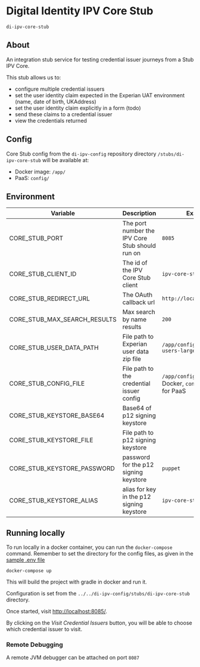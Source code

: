 # Digital Identity IPV Core Stub

`di-ipv-core-stub`

## About

An integration stub service for testing credential issuer journeys from a Stub IPV Core.

This stub allows us to:

* configure multiple credential issuers
* set the user identity claim expected in the Experian UAT environment (name, date of birth, UKAddress)
* set the user identity claim explicitly in a form (todo)
* send these claims to a credential issuer
* view the credentials returned

## Config

Core Stub config from the `di-ipv-config` repository directory `/stubs/di-ipv-core-stub` will be available at:
* Docker image: `/app/`
* PaaS: `config/`

## Environment

| Variable                     | Description                                    | Example Value                                                           |
|------------------------------|------------------------------------------------|-------------------------------------------------------------------------|
| CORE_STUB_PORT               | The port number the IPV Core Stub should run on | `8085`                                                                 |
| CORE_STUB_CLIENT_ID          | The id of the IPV Core Stub client             | `ipv-core-stub`                                                         |
| CORE_STUB_REDIRECT_URL       | The OAuth callback url                         | `http://localhost:8085/callback`                                        |
| CORE_STUB_MAX_SEARCH_RESULTS | Max search by name results                     | `200`                                                                   |
| CORE_STUB_USER_DATA_PATH     | File path to Experian user data zip file       | `/app/config/experian-uat-users-large.zip`                              |
| CORE_STUB_CONFIG_FILE        | File path to the credential issuer config      | `/app/config/cris-dev.yaml` for Docker, `config/cris-dev.yaml` for PaaS |
| CORE_STUB_KEYSTORE_BASE64    | Base64 of p12 signing keystore                 |                                                                         |
| CORE_STUB_KEYSTORE_FILE      | File path to p12 signing keystore              |                                                                         |
| CORE_STUB_KEYSTORE_PASSWORD  | password for the p12 signing keystore          | `puppet`                                                                |
| CORE_STUB_KEYSTORE_ALIAS     | alias for key in the p12 signing keystore      | `ipv-core-stub`                                                         |

## Running locally

To run locally in a docker container, you can run the `docker-compose` command. Remember to set the directory for the config files, as given in the [sample .env file](./env.sample)

```shell
docker-compose up
```

This will build the project with gradle in docker and run it.

Configuration is set from the `../../di-ipv-config/stubs/di-ipv-core-stub` directory.

Once started, visit [http://localhost:8085/](http://localhost:8085/).

By clicking on the _Visit Credential Issuers_ button, you will be able to choose which credential issuer to visit.

### Remote Debugging

A remote JVM debugger can be attached on port `8087`